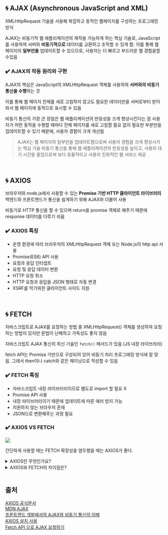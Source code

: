 ## 🌀 AJAX (Asynchronous JavaScript and XML)

XMLHttpRequest 기술을 사용해 복잡하고 동적인 웹페이지를 구성하는 프로그래밍 방식

AJAX는 비동기적 웹 애플리케이션의 제작을 가능하게 하는 핵심 기술로, JavaScript를 사용하여 서버와 **비동기적으로** 데이터를 교환하고 조작할 수 있게 함.
이를 통해 웹 페이지의 **일부만을** 업데이트할 수 있으므로, 사용자는 더 빠르고 부드러운 웹 경험을할 수있음

### ✔️ AJAX의 작동 원리와 구현

AJAX의 핵심은 JavaScript의 XMLHttpRequest 객체를 사용하여 **서버와의 비동기 통신을 수행**하는 것

이를 통해 웹 페이지 전체를 새로 고침하지 않고도 필요한 데이터만을 서버로부터 받아와서 웹 페이지에 동적으로 표시할 수 있음

비동기 통신의 가장 큰 장점은 웹 애플리케이션의 반응성을 크게 향상시킨다는 점
사용자가 어떤 동작을 수행할 때마다 전체 페이지를 새로 고침할 필요 없이 필요한 부분만을 업데이트할 수 있기 때문에, 사용자 경험이 크게 개선됨

> AJAX는 웹 페이지의 일부만을 업데이트함으로써 사용자 경험을 크게 향상시키는 핵심 기술
> 비동기 통신을 통해 웹 애플리케이션의 반응성을 높이고, 사용자 대기 시간을 줄임으로써 보다 효율적이고 사용자 친화적인 웹 서비스 제공

<br />

## 🌀 AXIOS

브라우저와 node.js에서 사용할 수 있는 **Promise 기반 HTTP 클라이언트 라이브러리**
백엔드와 프론트엔드가 통신을 쉽게하기 위해 AJAX와 더불어 사용

비동기로 HTTP 통신을 할 수 있으며 return을 promise 객체로 해주기 때문에 response 데이터를 다루기 쉬움

### ✔️ AXIOS 특징

- 운영 환경에 따라 브라우저의 XMLHttpRequest 객체 또는 Node.js의 http api 사용
- Promise(ES6) API 사용
- 요청과 응답 인터셉트
- 요청 및 응답 데이터 변환
- HTTP 요청 취소
- HTTP 요청과 응답을 JSON 형태로 자동 변경
- XSRF를 막기위한 클라이언트 사이드 지원

<br />

## 🌀 FETCH

자바스크립트로 AJAX를 요청하는 방법 중 XMLHttpRequest() 객체를 생성하여 요청하는 방법이 있지만 문법이 난해하고 가독성도 좋지 않음

자바스크립트 AJAX 통신의 최신 기술인 `fetch()` 메서드가 있음 (JS 내장 라이브러리)

fetch API는 Promise 기반으로 구성되어 있어 비동기 처리 프로그래밍 방식에 잘 맞음. 그래서 then이나 catch와 같은 체이닝으로 작성할 수 있음

### ✔️ FETCH 특징

- 자바스크립트 내장 라이브러리이므로 별도로 import 할 필요 X
- Promise API 사용
- 내장 라이브러리이기 때문에 업데이트에 따른 에러 방지 가능
- 지원하지 않는 브라우저 존재
- JSON으로 변환해주는 과정 필요

### ✔️ AXIOS VS FETCH

![](https://velog.velcdn.com/images/jiwoni1/post/639f1a90-32ea-45fc-8b05-776e2084f140/image.png)

간단하게 사용할 때는 FETCH
확장성을 염두했을 때는 AXIOS가 좋다.

<details>
   <summary> AXIOS란 무엇인가요?</summary>
<br />

브라우저와 node.js에서 사용할 수 있는 Promise 기반 HTTP 클라이언트 라이브러리입니다. 백엔드와 프론트엔드가 통신을 쉽게하기 위해 AJAX와 더불어 사용합니다.

</details>
<details>
   <summary> AXIOS와 FETCH의 차이점은?</summary>
<br />

AXIOS는 써드파티 라이브러리로 별도의 설치가 필요하지만, FETCH는 JS 내장 라이브러리로 별도의 설치가 필요없습니다. 또한 AXIOS는 자동으로 JSON 형식으로 변환되지만 FETCH는 따로 메서드를 사용해서 변환해야합니다. AXIOS가 좀 더 많은 브라우저에 지원되고 FETCH는 지원하지 않는 브라우저가 존재합니다.

</details>

<br />

## 출처

[AXIOS 공식문서](https://axios-http.com/kr/docs/intro)  
[MDN AJAX](https://developer.mozilla.org/ko/docs/Glossary/AJAX)  
[프론트엔드 개발에서의 AJAX와 비동기 통신의 이해](https://f-lab.kr/insight/understanding-ajax-and-asynchronous-communication?gad_source=1&gclid=EAIaIQobChMI__ek1f3ViQMVU5G5BR3zKTmrEAMYASAAEgLmsfD_BwE)  
[AXIOS 설치 사용](https://inpa.tistory.com/entry/AXIOS-%F0%9F%93%9A-%EC%84%A4%EC%B9%98-%EC%82%AC%EC%9A%A9)  
[Fetch API 으로 AJAX 요청하기](https://inpa.tistory.com/entry/JS-%F0%9F%93%9A-AJAX-%EC%84%9C%EB%B2%84-%EC%9A%94%EC%B2%AD-%EB%B0%8F-%EC%9D%91%EB%8B%B5-fetch-api-%EB%B0%A9%EC%8B%9D)

